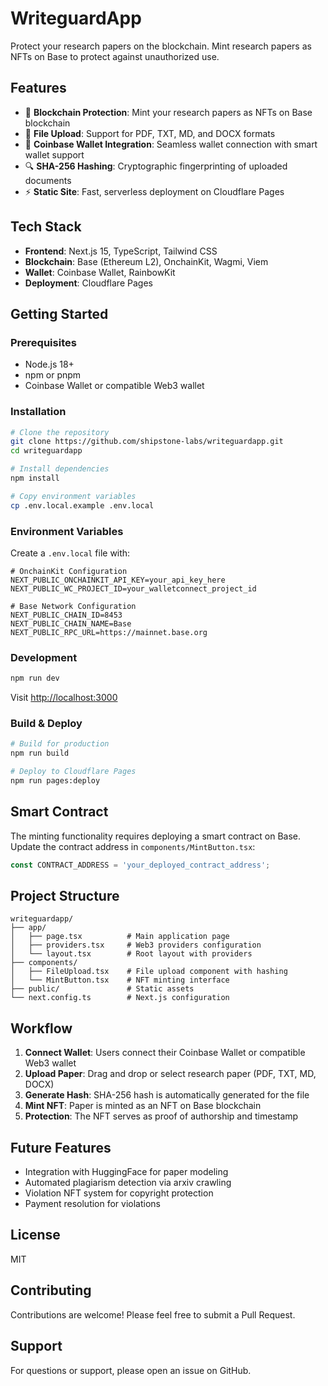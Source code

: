 # WriteguardApp

Protect your research papers on the blockchain. Mint research papers as NFTs on Base to protect against unauthorized use.

## Features

- 🔐 **Blockchain Protection**: Mint your research papers as NFTs on Base blockchain
- 📄 **File Upload**: Support for PDF, TXT, MD, and DOCX formats  
- 🔗 **Coinbase Wallet Integration**: Seamless wallet connection with smart wallet support
- 🔍 **SHA-256 Hashing**: Cryptographic fingerprinting of uploaded documents
- ⚡ **Static Site**: Fast, serverless deployment on Cloudflare Pages

## Tech Stack

- **Frontend**: Next.js 15, TypeScript, Tailwind CSS
- **Blockchain**: Base (Ethereum L2), OnchainKit, Wagmi, Viem
- **Wallet**: Coinbase Wallet, RainbowKit
- **Deployment**: Cloudflare Pages

## Getting Started

### Prerequisites

- Node.js 18+
- npm or pnpm
- Coinbase Wallet or compatible Web3 wallet

### Installation

```bash
# Clone the repository
git clone https://github.com/shipstone-labs/writeguardapp.git
cd writeguardapp

# Install dependencies
npm install

# Copy environment variables
cp .env.local.example .env.local
```

### Environment Variables

Create a `.env.local` file with:

```env
# OnchainKit Configuration
NEXT_PUBLIC_ONCHAINKIT_API_KEY=your_api_key_here
NEXT_PUBLIC_WC_PROJECT_ID=your_walletconnect_project_id

# Base Network Configuration
NEXT_PUBLIC_CHAIN_ID=8453
NEXT_PUBLIC_CHAIN_NAME=Base
NEXT_PUBLIC_RPC_URL=https://mainnet.base.org
```

### Development

```bash
npm run dev
```

Visit [http://localhost:3000](http://localhost:3000)

### Build & Deploy

```bash
# Build for production
npm run build

# Deploy to Cloudflare Pages
npm run pages:deploy
```

## Smart Contract

The minting functionality requires deploying a smart contract on Base. Update the contract address in `components/MintButton.tsx`:

```typescript
const CONTRACT_ADDRESS = 'your_deployed_contract_address';
```

## Project Structure

```
writeguardapp/
├── app/
│   ├── page.tsx          # Main application page
│   ├── providers.tsx     # Web3 providers configuration
│   └── layout.tsx        # Root layout with providers
├── components/
│   ├── FileUpload.tsx    # File upload component with hashing
│   └── MintButton.tsx    # NFT minting interface
├── public/               # Static assets
└── next.config.ts        # Next.js configuration
```

## Workflow

1. **Connect Wallet**: Users connect their Coinbase Wallet or compatible Web3 wallet
2. **Upload Paper**: Drag and drop or select research paper (PDF, TXT, MD, DOCX)
3. **Generate Hash**: SHA-256 hash is automatically generated for the file
4. **Mint NFT**: Paper is minted as an NFT on Base blockchain
5. **Protection**: The NFT serves as proof of authorship and timestamp

## Future Features

- Integration with HuggingFace for paper modeling
- Automated plagiarism detection via arxiv crawling
- Violation NFT system for copyright protection
- Payment resolution for violations

## License

MIT

## Contributing

Contributions are welcome! Please feel free to submit a Pull Request.

## Support

For questions or support, please open an issue on GitHub.